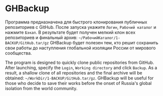 # GHBackup
Программа предназначена для быстрого клонирования публичных репозиториев с GitHub. После запуска укажите `Логин`, `Рабочий каталог` и нажмите `Бэкап`. В результате будет получен мелкий клон всех репозиториев и финальный архив: `~/РабочийКаталог/1-BACKUP/GitHub.tar/gz` GHBackup будет полезен тем, кто решит сохранить свои работы до наступления глобальной изоляции России от мирового сообщества.

The program is designed to quickly clone public repositories from GitHub. After launching, specify the `Login`, `Working directory` and click `Backup`. As a result, a shallow clone of all repositories and the final archive will be obtained: `~/WorkDir/1-BACKUP/GitHub.tar/gz`. GHBackup will be useful for those who decide to save their works before the onset of Russia's global isolation from the world community.
